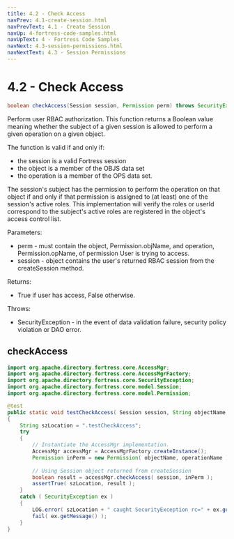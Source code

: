 ```yaml
---
title: 4.2 - Check Access
navPrev: 4.1-create-session.html
navPrevText: 4.1 - Create Session
navUp: 4-fortress-code-samples.html
navUpText: 4 - Fortress Code Samples
navNext: 4.3-session-permissions.html
navNextText: 4.3 - Session Permissions
---
```


# 4.2 - Check Access

```java
boolean checkAccess(Session session, Permission perm) throws SecurityException
```

Perform user RBAC authorization. This function returns a Boolean value meaning whether the subject of a given session is allowed 
to perform a given operation on a given object.

The function is valid if and only if:
- the session is a valid Fortress session
- the object is a member of the OBJS data set
- the operation is a member of the OPS data set.

The session's subject has the permission to perform the operation on that object if and only if that permission is assigned to (at least) one of the session's active roles. 
This implementation will verify the roles or userId correspond to the subject's active roles are registered in the object's access control list.

Parameters:
- perm - must contain the object, Permission.objName, and operation, Permission.opName, of permission User is trying to access.
- session - object contains the user's returned RBAC session from the createSession method.

Returns:
- True if user has access, False otherwise.

Throws:
- SecurityException - in the event of data validation failure, security policy violation or DAO error.

## checkAccess

```java
import org.apache.directory.fortress.core.AccessMgr;
import org.apache.directory.fortress.core.AccessMgrFactory;
import org.apache.directory.fortress.core.SecurityException;
import org.apache.directory.fortress.core.model.Session;
import org.apache.directory.fortress.core.model.Permission;

@test
public static void testCheckAccess( Session session, String objectName, String operationName )
{
    String szLocation = ".testCheckAccess";
    try
    {
        // Instantiate the AccessMgr implementation.
        AccessMgr accessMgr = AccessMgrFactory.createInstance();
        Permission inPerm = new Permission( objectName, operationName );
        
        // Using Session object returned from createSession
        boolean result = accessMgr.checkAccess( session, inPerm );
        assertTrue( szLocation, result );
    }
    catch ( SecurityException ex )
    {
        LOG.error( szLocation + " caught SecurityException rc=" + ex.getErrorId() + ", msg=" + ex.getMessage(), ex );
        fail( ex.getMessage() );
    }
}
```
